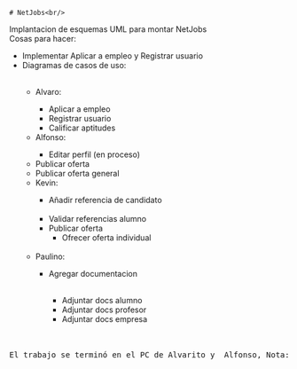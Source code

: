    # NetJobs<br/>
Implantacion de esquemas UML para montar NetJobs<br/>
Cosas para hacer:<br/>
    <ul>
        <li> Implementar Aplicar a empleo y Registrar usuario</li>
        <li> Diagramas de casos de uso:</li>
        <ul>   
            <li>Alvaro:</li>
            <ul>
                <li> Aplicar a empleo</li>
                <li> Registrar usuario</li>
                <li> Calificar aptitudes</li>
            </ul>
            <li>Alfonso:</li>
            <ul>
                <li> Editar perfil (en proceso)</li>
            </ul>
            <li> Publicar oferta</li>
                    <li> Publicar oferta general</li>
            <li>Kevin:</li>
            <ul>
                <li>Añadir referencia de candidato</li>            
                <li> Validar referencias alumno</li>
                <li> Publicar oferta
                    <ul>
                        <li> Ofrecer oferta individual</li>
                    </ul>
            </ul>            
            <li>Paulino:</li>
            <ul>
                <li>Agregar documentacion</li>
                    <ul>      
                        <li> Adjuntar docs alumno</li>
                        <li> Adjuntar docs profesor</li>
                        <li> Adjuntar docs empresa</li>
                    </ul>                
            </ul>             
        </ul>
    </ul>

<pre>
El trabajo se terminó en el PC de Alvarito y  Alfonso, Nota: 8.8
</pre>